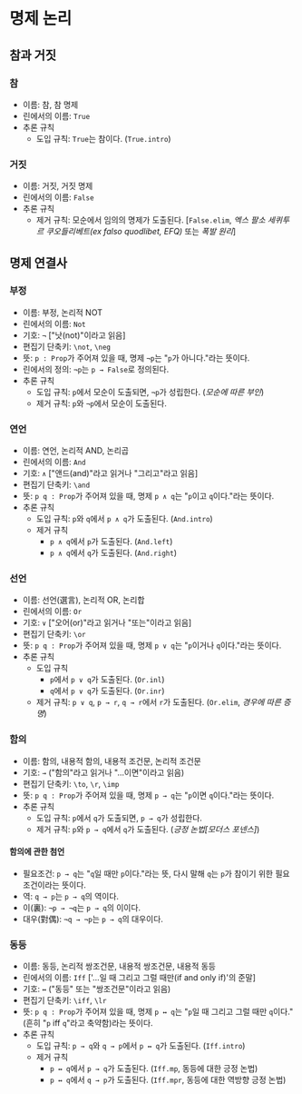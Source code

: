 # 명제 논리

## 참과 거짓

### 참

* 이름: 참, 참 명제
* 린에서의 이름: `True`
* 추론 규칙
  - 도입 규칙: `True`는 참이다. (`True.intro`)

### 거짓

* 이름: 거짓, 거짓 명제
* 린에서의 이름: `False`
* 추론 규칙
  - 제거 규칙: 모순에서 임의의 명제가 도출된다.
  [`False.elim`, *엑스 팔소 세퀴투르 쿠오들리베트(ex falso quodlibet, EFQ)* 또는 *폭발 원리*]

## 명제 연결사

### 부정

* 이름: 부정, 논리적 NOT
* 린에서의 이름: `Not`
* 기호: `¬` ["낫(not)"이라고 읽음]
* 편집기 단축키: `\not`, `\neg`
* 뜻: `p : Prop`가 주어져 있을 때, 명제 `¬p`는 "`p`가 아니다."라는 뜻이다.
* 린에서의 정의: `¬p`는 `p → False`로 정의된다.
* 추론 규칙
  - 도입 규칙: `p`에서 모순이 도출되면, `¬p`가 성립한다.
  (*모순에 따른 부인*)
  - 제거 규칙: `p`와 `¬p`에서 모순이 도출된다.

### 연언

* 이름: 연언, 논리적 AND, 논리곱
* 린에서의 이름: `And`
* 기호: `∧` ["앤드(and)"라고 읽거나 "그리고"라고 읽음]
* 편집기 단축키: `\and`
* 뜻: `p q : Prop`가 주어져 있을 때, 명제 `p ∧ q`는 "`p`이고 `q`이다."라는 뜻이다.
* 추론 규칙
  - 도입 규칙: `p`와 `q`에서 `p ∧ q`가 도출된다. (`And.intro`)
  - 제거 규칙
    + `p ∧ q`에서 `p`가 도출된다. (`And.left`)
    + `p ∧ q`에서 `q`가 도출된다. (`And.right`)

### 선언

* 이름: 선언(選言), 논리적 OR, 논리합
* 린에서의 이름: `Or`
* 기호: `∨` ["오어(or)"라고 읽거나 "또는"이라고 읽음]
* 편집기 단축키: `\or`
* 뜻: `p q : Prop`가 주어져 있을 때, 명제 `p ∨ q`는 "`p`이거나
`q`이다."라는 뜻이다.
* 추론 규칙
  - 도입 규칙
    + `p`에서 `p ∨ q`가 도출된다. (`Or.inl`)
    + `q`에서 `p ∨ q`가 도출된다. (`Or.inr`)
  - 제거 규칙: `p ∨ q`, `p → r`, `q → r`에서 `r`가 도출된다.
  (`Or.elim`, *경우에 따른 증명*)

### 함의

* 이름: 함의, 내용적 함의, 내용적 조건문, 논리적 조건문
* 기호: `→` ("함의"라고 읽거나 "…이면"이라고 읽음)
* 편집기 단축키: `\to`, `\r`, `\imp`
* 뜻: `p q : Prop`가 주어져 있을 때, 명제 `p → q`는 "`p`이면 `q`이다."라는 뜻이다.
* 추론 규칙
  - 도입 규칙: `p`에서 `q`가 도출되면, `p → q`가 성립한다.
  - 제거 규칙: `p`와 `p → q`에서 `q`가 도출된다. (*긍정 논법[모더스 포넨스]*)

#### 함의에 관한 첨언

* 필요조건: `p → q`는 "`q`일 때만 `p`이다."라는 뜻, 다시 말해 `q`는 `p`가 참이기 위한 필요조건이라는 뜻이다.
* 역: `q → p`는 `p → q`의 역이다.
* 이(裏): `¬p → ¬q`는 `p → q`의 이이다.
* 대우(對偶): `¬q → ¬p`는 `p → q`의 대우이다.

### 동등

* 이름: 동등, 논리적 쌍조건문, 내용적 쌍조건문, 내용적 동등
* 린에서의 이름: `Iff` ['…일 때 그리고 그럴 때만(if and only if)'의 준말]
* 기호: `↔` ("동등" 또는 "쌍조건문"이라고 읽음)
* 편집기 단축키: `\iff`, `\lr`
* 뜻: `p q : Prop`가 주어져 있을 때, 명제 `p ↔ q`는 "`p`일 때 그리고 그럴 때만 `q`이다."(흔히 "`p` iff `q`"라고 축약함)라는 뜻이다.
* 추론 규칙
  - 도입 규칙: `p → q`와 `q → p`에서 `p ↔ q`가 도출된다. (`Iff.intro`)
  - 제거 규칙
    + `p ↔ q`에서 `p → q`가 도출된다. (`Iff.mp`, 동등에 대한 긍정 논법)
    + `p ↔ q`에서 `q → p`가 도출된다. (`Iff.mpr`, 동등에 대한 역방향 긍정 논법)
